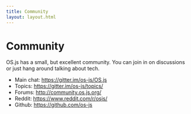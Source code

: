 ```yaml
---
title: Community
layout: layout.html
---
```


# Community

OS.js has a small, but excellent community. You can join in on discussions or just hang around talking about tech.

- Main chat: https://gitter.im/os-js/OS.js
- Topics: https://gitter.im/os-js/topics/
- Forums: http://community.os.js.org/
- Reddit: https://www.reddit.com/r/osjs/
- Github: https://github.com/os-js

